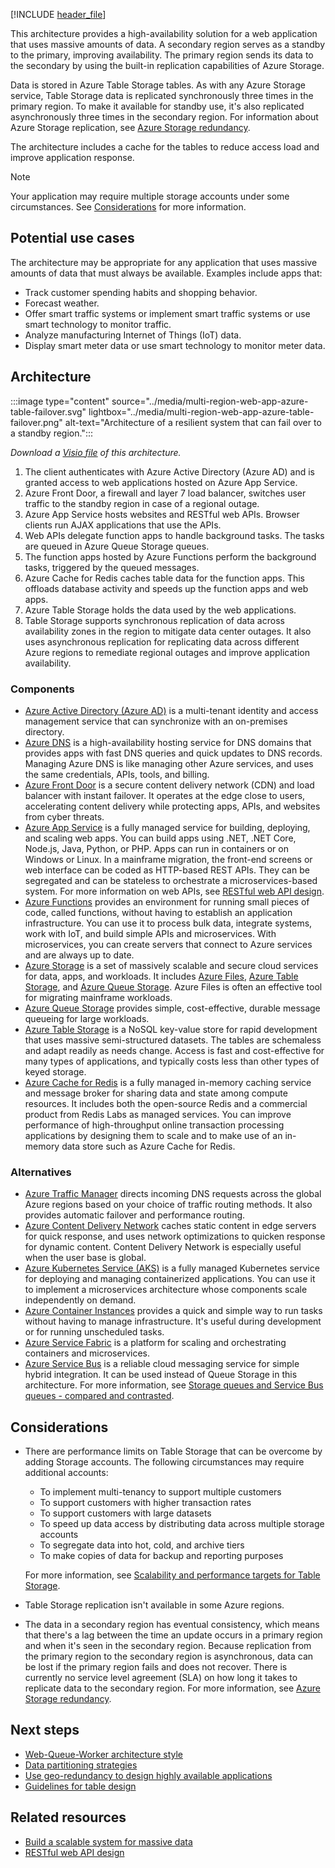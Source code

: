 [!INCLUDE [header_file](../../../includes/sol-idea-header.md)]

This architecture provides a high-availability solution for a web application that uses massive amounts of data. A secondary region serves as a standby to the primary, improving availability. The primary region sends its data to the secondary by using the built-in replication capabilities of Azure Storage.

Data is stored in Azure Table Storage tables. As with any Azure Storage service, Table Storage data is replicated synchronously three times in the primary region. To make it available for standby use, it's also replicated asynchronously three times in the secondary region. For information about Azure Storage replication, see [Azure Storage redundancy](/azure/storage/common/storage-redundancy).

The architecture includes a cache for the tables to reduce access load and improve application response.

> [!Note]
> Your application may require multiple storage accounts under some circumstances. See [Considerations](#considerations) for more information.

## Potential use cases

The architecture may be appropriate for any application that uses massive amounts of data that must always be available. Examples include apps that:

- Track customer spending habits and shopping behavior.
- Forecast weather.
- Offer smart traffic systems or implement smart traffic systems or use smart technology to monitor traffic.
- Analyze manufacturing Internet of Things (IoT) data.
- Display smart meter data or use smart technology to monitor meter data.

## Architecture

:::image type="content" source="../media/multi-region-web-app-azure-table-failover.svg" lightbox="../media/multi-region-web-app-azure-table-failover.png" alt-text="Architecture of a resilient system that can fail over to a standby region.":::

*Download a [Visio file](https://arch-center.azureedge.net/US-1857597-PR-3334-multi-region-web-app-azure-table-failover.vsdx) of this architecture.*

1. The client authenticates with Azure Active Directory (Azure AD) and is granted access to web applications hosted on Azure App Service.
1. Azure Front Door, a firewall and layer 7 load balancer, switches user traffic to the standby region in case of a regional outage.
1. Azure App Service hosts websites and RESTful web APIs. Browser clients run AJAX applications that use the APIs.
1. Web APIs delegate function apps to handle background tasks. The tasks are queued in Azure Queue Storage queues.
1. The function apps hosted by Azure Functions perform the background tasks, triggered by the queued messages.
1. Azure Cache for Redis caches table data for the function apps. This offloads database activity and speeds up the function apps and web apps.
1. Azure Table Storage holds the data used by the web applications.
1. Table Storage supports synchronous replication of data across availability zones in the region to mitigate data center outages. It also uses asynchronous replication for replicating data across different Azure regions to remediate regional outages and improve application availability.

### Components

- [Azure Active Directory (Azure AD)](https://azure.microsoft.com/services/active-directory) is a multi-tenant identity and access management service that can synchronize with an on-premises directory.
- [Azure DNS](https://azure.microsoft.com/services/dns) is a high-availability hosting service for DNS domains that provides apps with fast DNS queries and quick updates to DNS records. Managing Azure DNS is like managing other Azure services, and uses the same credentials, APIs, tools, and billing.
- [Azure Front Door](https://azure.microsoft.com/services/frontdoor) is a secure content delivery network (CDN) and load balancer with instant failover. It operates at the edge close to users, accelerating content delivery while protecting apps, APIs, and websites from cyber threats.
- [Azure App Service](https://azure.microsoft.com/services/app-service) is a fully managed service for building, deploying, and scaling web apps. You can build apps using .NET, .NET Core, Node.js, Java, Python, or PHP. Apps can run in containers or on Windows or Linux. In a mainframe migration, the front-end screens or web interface can be coded as HTTP-based REST APIs. They can be segregated and can be stateless to orchestrate a microservices-based system. For more information on web APIs, see [RESTful web API design](../../best-practices/api-design.md).
- [Azure Functions](https://azure.microsoft.com/services/functions) provides an environment for running small pieces of code, called functions, without having to establish an application infrastructure. You can use it to process bulk data, integrate systems, work with IoT, and build simple APIs and microservices. With microservices, you can create servers that connect to Azure services and are always up to date.
- [Azure Storage](https://azure.microsoft.com/product-categories/storage) is a set of massively scalable and secure cloud services for data, apps, and workloads. It includes [Azure Files](https://azure.microsoft.com/services/storage/files), [Azure Table Storage](https://azure.microsoft.com/services/storage/tables), and [Azure Queue Storage](https://azure.microsoft.com/services/storage/queues). Azure Files is often an effective tool for migrating mainframe workloads.
- [Azure Queue Storage](https://azure.microsoft.com/services/storage/queues/) provides simple, cost-effective, durable message queueing for large workloads.
- [Azure Table Storage](https://azure.microsoft.com/services/storage/tables/) is a NoSQL key-value store for rapid development that uses massive semi-structured datasets. The tables are schemaless and adapt readily as needs change. Access is fast and cost-effective for many types of applications, and typically costs less than other types of keyed storage.
- [Azure Cache for Redis](https://azure.microsoft.com/services/cache) is a fully managed in-memory caching service and message broker for sharing data and state among compute resources. It includes both the open-source Redis and a commercial product from Redis Labs as managed services. You can improve performance of high-throughput online transaction processing applications by designing them to scale and to make use of an in-memory data store such as Azure Cache for Redis.

### Alternatives

- [Azure Traffic Manager](https://azure.microsoft.com/services/traffic-manager) directs incoming DNS requests across the global Azure regions based on your choice of traffic routing methods. It also provides automatic failover and performance routing.
- [Azure Content Delivery Network](https://azure.microsoft.com/services/cdn) caches static content in edge servers for quick response, and uses network optimizations to quicken response for dynamic content. Content Delivery Network is especially useful when the user base is global.
- [Azure Kubernetes Service (AKS)](https://azure.microsoft.com/services/kubernetes-service) is a fully managed Kubernetes service for deploying and managing containerized applications. You can use it to implement a microservices architecture whose components scale independently on demand.
- [Azure Container Instances](https://azure.microsoft.com/services/container-instances) provides a quick and simple way to run tasks without having to manage infrastructure. It's useful during development or for running unscheduled tasks.
- [Azure Service Fabric](https://azure.microsoft.com/services/service-fabric) is a platform for scaling and orchestrating containers and microservices.
- [Azure Service Bus](https://azure.microsoft.com/services/service-bus) is a reliable cloud messaging service for simple hybrid integration. It can be used instead of Queue Storage in this architecture. For more information, see [Storage queues and Service Bus queues - compared and contrasted](/azure/service-bus-messaging/service-bus-azure-and-service-bus-queues-compared-contrasted).

## Considerations

- There are performance limits on Table Storage that can be overcome by adding Storage accounts. The following circumstances may require additional accounts:
   - To implement multi-tenancy to support multiple customers
   - To support customers with higher transaction rates
   - To support customers with large datasets
   - To speed up data access by distributing data across multiple storage accounts
   - To segregate data into hot, cold, and archive tiers
   - To make copies of data for backup and reporting purposes

   For more information, see [Scalability and performance targets for Table Storage](/azure/storage/tables/scalability-targets).
- Table Storage replication isn't available in some Azure regions.
- The data in a secondary region has eventual consistency, which means that there's a lag between the time an update occurs in a primary region and when it's seen in the secondary region. Because replication from the primary region to the secondary region is asynchronous, data can be lost if the primary region fails and does not recover. There is currently no service level agreement (SLA) on how long it takes to replicate data to the secondary region. For more information, see [Azure Storage redundancy](/azure/storage/common/storage-redundancy).

## Next steps

- [Web-Queue-Worker architecture style](../../guide/architecture-styles/web-queue-worker.yml)
- [Data partitioning strategies](../../best-practices/data-partitioning-strategies.yml)
- [Use geo-redundancy to design highly available applications](/azure/storage/common/geo-redundant-design?toc=%2Fazure%2Fstorage%2Ftables%2Ftoc.json&tabs=current)
- [Guidelines for table design](/azure/storage/tables/table-storage-design-guidelines)

## Related resources

- [Build a scalable system for massive data](../../data-guide/scenarios/build-scalable-database-solutions-azure-services.md)
- [RESTful web API design](../../best-practices/api-design.md)
